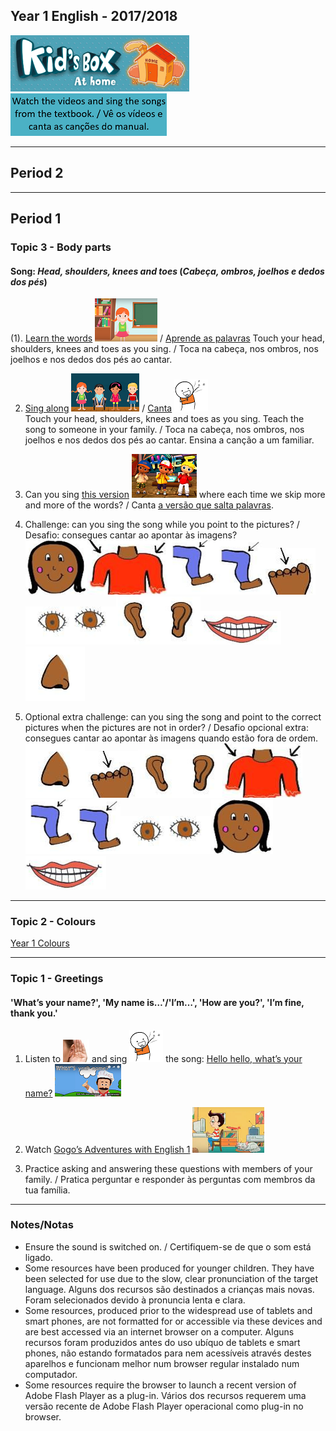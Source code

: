 ## Year 1 English - 2017/2018
[![kbah](/images/kbah.PNG)](https://english-homework.github.io/Tangerina/kb1)[![kbtx](/images/kbtx.PNG)](https://english-homework.github.io/Tangerina/kb1)  

***
## Period 2

***
## Period 1
### Topic 3 - Body parts

#### Song: *Head, shoulders, knees and toes* (*Cabeça, ombros, joelhos e dedos dos pés*)  
(1). [Learn the words](https://www.youtube.com/watch?v=lMQcwNZVUO8) [![hsktl](/images/hsktl.PNG)](https://www.youtube.com/watch?v=lMQcwNZVUO8) / [Aprende as palavras](https://www.youtube.com/watch?v=lMQcwNZVUO8) 
Touch your head, shoulders, knees and toes as you sing. / Toca na cabeça, nos ombros, nos joelhos e nos dedos dos pés ao cantar.  

2) [Sing along](https://www.youtube.com/watch?v=ZanHgPprl-0) [![hskts](/images/hskts.PNG)](https://www.youtube.com/watch?v=ZanHgPprl-0) / [Canta](https://www.youtube.com/watch?v=ZanHgPprl-0) ![sing](/images/sing.png)  
Touch your head, shoulders, knees and toes as you sing. Teach the song to someone in your family. / Toca na cabeça, nos ombros, nos joelhos e nos dedos dos pés ao cantar. Ensina a canção a um familiar. 

3) Can you sing [this version](https://www.youtube.com/watch?v=FkL8j0wIRf8) [![hsktg](/images/hsktg.PNG)](https://www.youtube.com/watch?v=FkL8j0wIRf8) where each time we skip more and more of the words? / Canta [a versão que salta palavras](https://www.youtube.com/watch?v=FkL8j0wIRf8).   


4) Challenge: can you sing the song while you point to the pictures? / Desafio: consegues cantar ao apontar às imagens?  
![head](/images/head.png)![shou](/images/shou.png)![knee](/images/knee.png)![toes](/images/toes.png)  
![eyes](/images/eyes.png)![ears](/images/ears.png)![mout](/images/mout.png)![nose](/images/nose.png)  

5) Optional extra challenge: can you sing the song and point to the correct pictures when the pictures are not in order? / Desafio opcional extra: consegues cantar ao apontar às imagens quando estão fora de ordem.  
![nose](/images/nose.png)![toes](/images/toes.png)![ears](/images/ears.png)![shou](/images/shou.png)  
![knee](/images/knee.png)![eyes](/images/eyes.png)![head](/images/head.png)![mout](/images/mout.png)  

***
### Topic 2 - Colours

[Year 1 Colours](https://english-homework.github.io/Tangerina/Year1/Colours)

***

### Topic 1 - Greetings

#### 'What’s your name?', 'My name is…'/'I’m…', 'How are you?', 'I’m fine, thank you.'

1. Listen to ![listen](/images/listen.png) and sing ![sing](/images/sing.png) the song: [Hello hello, what’s your name?](https://www.youtube.com/watch?v=Uv1JkBL5728) [![wyn](/images/wyn1.png)](https://www.youtube.com/watch?v=Uv1JkBL5728)

2. Watch [Gogo’s Adventures with English 1](https://www.youtube.com/watch?v=9R5-W3bMX4E) [![gae1](/images/gae1.PNG)](https://www.youtube.com/watch?v=9R5-W3bMX4E)  

3. Practice asking and answering these questions with members of your family. / Pratica perguntar e responder às perguntas com membros da tua família.

***

### Notes/Notas
* Ensure the sound is switched on. / Certifiquem-se de que o som está ligado.
* Some resources have been produced for younger children. They have been selected for use due to the slow, clear pronunciation of the target language. Alguns dos recursos são destinados a crianças mais novas. Foram selecionados devido à pronuncia lenta e clara.
* Some resources, produced prior to the widespread use of tablets and smart phones, are not formatted for or accessible via these devices and are best accessed via an internet browser on a computer. Alguns recursos foram produzidos antes do uso ubíquo de tablets e smart phones, não estando formatados para nem acessíveis através destes aparelhos e funcionam melhor num browser regular instalado num computador.
* Some resources require the browser to launch a recent version of Adobe Flash Player as a plug-in. Vários dos recursos requerem uma versão recente de Adobe Flash Player operacional como plug-in no browser.
